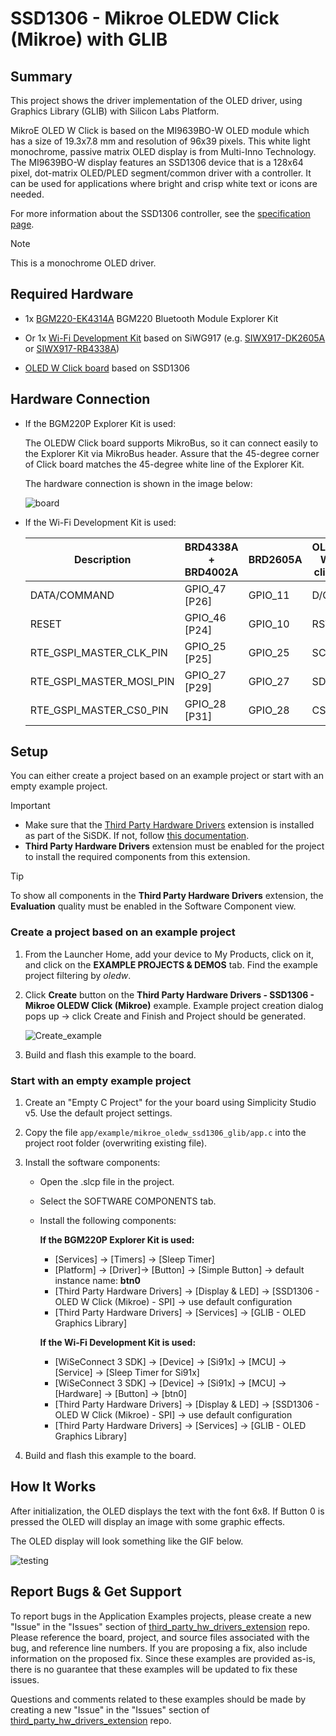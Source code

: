 # SSD1306 - Mikroe OLEDW Click (Mikroe) with GLIB #

## Summary ##

This project shows the driver implementation of the OLED driver, using Graphics Library (GLIB) with Silicon Labs Platform.

MikroE OLED W Click is based on the MI9639BO-W OLED module which has a size of 19.3x7.8 mm and resolution of 96x39 pixels. This white light monochrome, passive matrix OLED display is from Multi-Inno Technology. The MI9639BO-W display features an SSD1306 device that is a 128x64 pixel, dot-matrix OLED/PLED segment/common driver with a controller. It can be used for applications where bright and crisp white text or icons are needed.

For more information about the SSD1306 controller, see the [specification page](https://www.mikroe.com/oled-w-click).

> [!NOTE]
> This is a monochrome OLED driver.

## Required Hardware ##

- 1x [BGM220-EK4314A](https://www.silabs.com/development-tools/wireless/bluetooth/bgm220-explorer-kit) BGM220 Bluetooth Module Explorer Kit

- Or 1x [Wi-Fi Development Kit](https://www.silabs.com/development-tools/wireless/wi-fi) based on SiWG917 (e.g. [SIWX917-DK2605A](https://www.silabs.com/development-tools/wireless/wi-fi/siwx917-dk2605a-wifi-6-bluetooth-le-soc-dev-kit) or [SIWX917-RB4338A](https://www.silabs.com/development-tools/wireless/wi-fi/siwx917-rb4338a-wifi-6-bluetooth-le-soc-radio-board))

- [OLED W Click board](https://www.mikroe.com/oled-w-click) based on SSD1306

## Hardware Connection ##

- If the BGM220P Explorer Kit is used:

  The OLEDW Click board supports MikroBus, so it can connect easily to the Explorer Kit via MikroBus header. Assure that the 45-degree corner of Click board matches the 45-degree white line of the Explorer Kit.

  The hardware connection is shown in the image below:

  ![board](image/hardware_connection.png "Hardware connection")

- If the Wi-Fi Development Kit is used:

  | Description  | BRD4338A + BRD4002A | BRD2605A     | OLED W click       |
  | -------------------------| ------------- | -------------------- | ------------------ |
  | DATA/COMMAND             | GPIO_47 [P26]       | GPIO_11        | D/C                |
  | RESET                    | GPIO_46 [P24]       | GPIO_10        | RST                |
  | RTE_GSPI_MASTER_CLK_PIN  | GPIO_25 [P25]       | GPIO_25        | SCK                |
  | RTE_GSPI_MASTER_MOSI_PIN | GPIO_27 [P29]       | GPIO_27        | SDI                |
  | RTE_GSPI_MASTER_CS0_PIN  | GPIO_28 [P31]       | GPIO_28        | CS                 |

## Setup ##

You can either create a project based on an example project or start with an empty example project.

> [!IMPORTANT]
> - Make sure that the [Third Party Hardware Drivers](https://github.com/SiliconLabsSoftware/third_party_hw_drivers_extension) extension is installed as part of the SiSDK. If not, follow [this documentation](https://github.com/SiliconLabsSoftware/third_party_hw_drivers_extension/blob/master/README.md#how-to-add-to-simplicity-studio-ide).
> - **Third Party Hardware Drivers** extension must be enabled for the project to install the required components from this extension.

> [!TIP]
> To show all components in the **Third Party Hardware Drivers** extension, the **Evaluation** quality must be enabled in the Software Component view.

### Create a project based on an example project ###

1. From the Launcher Home, add your device to My Products, click on it, and click on the **EXAMPLE PROJECTS & DEMOS** tab. Find the example project filtering by *oledw*.

2. Click **Create** button on the **Third Party Hardware Drivers - SSD1306 - Mikroe OLEDW Click (Mikroe)** example. Example project creation dialog pops up -> click Create and Finish and Project should be generated.

   ![Create_example](image/create_example.png)

3. Build and flash this example to the board.

### Start with an empty example project ###

1. Create an "Empty C Project" for the your board using Simplicity Studio v5. Use the default project settings.

2. Copy the file `app/example/mikroe_oledw_ssd1306_glib/app.c` into the project root folder (overwriting existing file).

3. Install the software components:

    - Open the .slcp file in the project.

    - Select the SOFTWARE COMPONENTS tab.

    - Install the following components:

      **If the BGM220P Explorer Kit is used:**

        - [Services] → [Timers] → [Sleep Timer]
        - [Platform] → [Driver]→ [Button] → [Simple Button] → default instance name: **btn0**
        - [Third Party Hardware Drivers] → [Display & LED] → [SSD1306 - OLED W Click (Mikroe) - SPI] → use default configuration
        - [Third Party Hardware Drivers] → [Services] → [GLIB - OLED Graphics Library]

      **If the Wi-Fi Development Kit is used:**

        - [WiSeConnect 3 SDK] → [Device] → [Si91x] → [MCU] → [Service] → [Sleep Timer for Si91x]
        - [WiSeConnect 3 SDK] → [Device] → [Si91x] → [MCU] → [Hardware] → [Button] → [btn0]
        - [Third Party Hardware Drivers] → [Display & LED] → [SSD1306 - OLED W Click (Mikroe) - SPI] → use default configuration
        - [Third Party Hardware Drivers] → [Services] → [GLIB - OLED Graphics Library]

4. Build and flash this example to the board.

## How It Works ##

After initialization, the OLED displays the text with the font 6x8. If Button 0 is pressed the OLED will display an image with some graphic effects.

The OLED display will look something like the GIF below.

![testing](image/testing_result.gif)

## Report Bugs & Get Support ##

To report bugs in the Application Examples projects, please create a new "Issue" in the "Issues" section of [third_party_hw_drivers_extension](https://github.com/SiliconLabsSoftware/third_party_hw_drivers_extension) repo. Please reference the board, project, and source files associated with the bug, and reference line numbers. If you are proposing a fix, also include information on the proposed fix. Since these examples are provided as-is, there is no guarantee that these examples will be updated to fix these issues.

Questions and comments related to these examples should be made by creating a new "Issue" in the "Issues" section of [third_party_hw_drivers_extension](https://github.com/SiliconLabsSoftware/third_party_hw_drivers_extension) repo.
